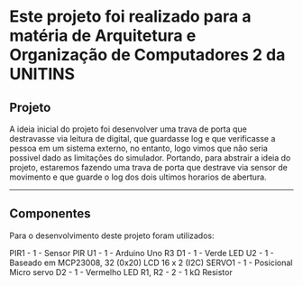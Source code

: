# Este projeto foi realizado para a matéria de Arquitetura e Organização de Computadores 2 da UNITINS

## Projeto

A ideia inicial do projeto foi desenvolver uma trava de porta que destravasse via leitura de digital, que guardasse log e que verificasse a pessoa em um sistema externo, no entanto, logo vimos que não seria possivel dado as limitações do simulador. Portando, para abstrair a ideia do projeto, estaremos fazendo uma trava de porta que destrave via sensor de movimento e que guarde o log dos dois ultimos horarios de abertura.

---

## Componentes

Para o desenvolvimento deste projeto foram utilizados:

PIR1 - 1 - Sensor PIR
U1 - 1 - Arduino Uno R3
D1 - 1 - Verde LED
U2 - 1 - Baseado em MCP23008, 32 (0x20) LCD 16 x 2 (I2C)
SERVO1 - 1 - Posicional Micro servo
D2 - 1 - Vermelho LED
R1, R2 - 	2 -	1 kΩ Resistor
